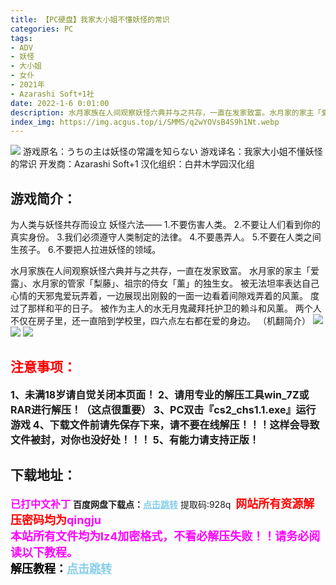 ```yaml
---
title: 【PC硬盘】我家大小姐不懂妖怪的常识
categories: PC
tags:
- ADV
- 妖怪
- 大小姐
- 女仆
- 2021年
- Azarashi Soft+1社
date: 2022-1-6 0:01:00
description: 水月家族在人间观察​​妖怪六典并与之共存，一直在发家致富。水月家的家主「爱露」、水月家的管家「梨藤」、祖宗的侍女「薰」的独生女。被无法坦率表达自己心情的天邪鬼爱玩弄着，一边展现出刚毅的一面一边看着间隙戏弄着的风薰。
index_img: https://img.acgus.top/i/SMMS/q2wYOVsB4S9h1Nt.webp
---
```

![](https://img.acgus.top/i/SMMS/q2wYOVsB4S9h1Nt.webp)
游戏原名：うちの主は妖怪の常識を知らない
游戏译名：我家大小姐不懂妖怪的常识
开发商：Azarashi Soft+1
汉化组织：白井木学园汉化组

## 游戏简介：
为人类与妖怪共存而设立
妖怪六法——
1.不要伤害人类。
2.不要让人们看到你的真实身份。
3.我们必须遵守人类制定的法律。
4.不要愚弄人。
5.不要在人类之间生孩子。
6.不要把人拉进妖怪的领域。

水月家族在人间观察​​妖怪六典并与之共存，一直在发家致富。
水月家的家主「爱露」、水月家的管家「梨藤」、祖宗的侍女「薰」的独生女。
被无法坦率表达自己心情的天邪鬼爱玩弄着，一边展现出刚毅的一面一边看着间隙戏弄着的风薰。
度过了那样和平的日子。
被作为主人的水无月鬼藏拜托护卫的赖斗和风薰。
两个人不仅在房子里，还一直陪到学校里，四六点左右都在爱的身边。
（机翻简介）
![](https://img.acgus.top/i/SMMS/E1QZwMuq5A7y9fr.webp)
![](https://img.acgus.top/i/SMMS/jbaRXYEevBzU1nr.webp)
![](https://img.acgus.top/i/SMMS/rubP2nFhzU4gA.webp)



## <font color=#FF0000 >注意事项：</font>
<font size=3><b>1、未满18岁请自觉关闭本页面！
2、请用专业的解压工具win_7Z或RAR进行解压！（这点很重要）
3、PC双击『cs2_chs1.1.exe』运行游戏
4、下载文件前请先保存下来，请不要在线解压！！！这样会导致文件被封，对你也没好处！！！
5、有能力请支持正版！</b></font>

## 下载地址：
<font color=#FF00FF size=3><b>已打中文补丁</b></font>
<b>百度网盘下载点：</b><a href="https://pan.baidu.com/s/1g12N452DOkvLZy_jf5WCVw?pwd=928q" style="color: #87CEEB;"><b>点击跳转</b></a> 提取码:928q
<a style="padding: 0" href="https://post.qingju.org/AD/"><img style="max-width:100%" src="https://img.acgus.top/i/2024/07/478f689b8021d8d499ab43d21acf137a.gif" alt=""></a>
<b><font color=#FF0000 size=4>网站所有资源解压密码均为</b></font><b><font color=#FF00FF size=4>qingju</font><font color=#FF0000 ></font></b><br><b><font color=#FF00FF size=4>本站所有文件均为lz4加密格式，不看必解压失败！！请务必阅读以下教程。</b></font><br><b><font color=#000 size=4>解压教程：</b><a href="https://post.qingju.org/tutorial/000/" style="color: #87CEEB;"><b>点击跳转</b></a>